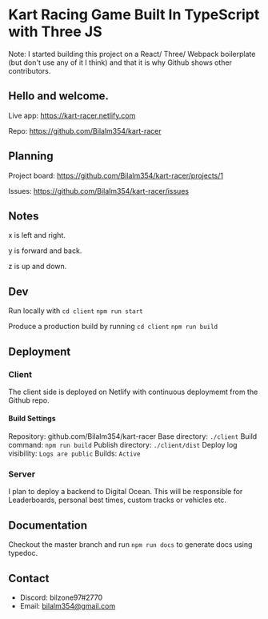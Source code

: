 # Kart Racing Game Built In TypeScript with Three JS

Note: I started building this project on a React/ Three/ Webpack boilerplate (but don't use any of it I think) and that it is why Github shows other contributors. 

## Hello and welcome.

Live app: https://kart-racer.netlify.com

Repo: https://github.com/Bilalm354/kart-racer


## Planning

Project board: https://github.com/Bilalm354/kart-racer/projects/1

Issues: https://github.com/Bilalm354/kart-racer/issues


## Notes

x is left and right.  

y is forward and back.  

z is up and down. 


## Dev

Run locally with
`cd client`
`npm run start`

Produce a production build by running
`cd client`
`npm run build`

## Deployment 

### Client

The client side is deployed on Netlify with continuous deploymemt from the Github repo. 

#### Build Settings

Repository: github.com/Bilalm354/kart-racer
Base directory: `./client`
Build command: `npm run build`
Publish directory: `./client/dist`
Deploy log visibility: `Logs are public`
Builds: `Active`

### Server

I plan to deploy a backend to Digital Ocean. This will be responsible for Leaderboards, personal best times, custom tracks or vehicles etc. 

## Documentation

Checkout the master branch and run `npm run docs` to generate docs using typedoc.

## Contact

-   Discord: bilzone97#2770
-   Email: bilalm354@gmail.com
